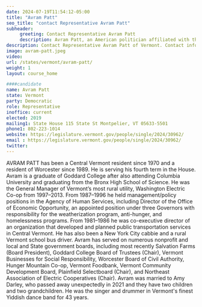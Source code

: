 ```yaml
---
date: 2024-07-19T11:54:12-05:00
title: "Avram Patt"
seo_title: "contact Representative Avram Patt"
subheader:
     greeting: Contact Representative Avram Patt
     description: Avram Patt, an American politician affiliated with the Democratic Party, serves as a member of the Vermont House of Representatives, representing the Lamoille-Washington District. He assumed office on January 9, 2019.
description: Contact Representative Avram Patt of Vermont. Contact information for Avram Patt includes email address, phone number, and mailing address.
image: avram-patt.jpeg
video:
url: /states/vermont/avram-patt/
weight: 1
layout: course_home

####candidate
name: Avram Patt
state: Vermont
party: Democratic
role: Representative
inoffice: current
elected: 2019
mailing1: State House 115 State St Montpelier, VT 05633-5501
phone1: 802-223-1014
website: https://legislature.vermont.gov/people/single/2024/30962/
email : https://legislature.vermont.gov/people/single/2024/30962/
twitter: 
---
```

AVRAM PATT has been a Central Vermont resident since 1970 and a resident of Worcester since 1989. He is serving his fourth term in the House. Avram is a graduate of Goddard College after also attending Columbia University and graduating from the Bronx High School of Science. He was the General Manager of Vermont’s most rural utility, Washington Electric Co-op from 1997–2013. From 1987–1996 he held management/policy positions in the Agency of Human Services, including Director of the Office of Economic Opportunity, an appointed position under three Governors with responsibility for the weatherization program, anti-hunger, and homelessness programs. From 1981–1986 he was co-executive director of an organization that developed and planned public transportation services in Central Vermont. He has also been a New York City cabbie and a rural Vermont school bus driver. Avram has served on numerous nonprofit and local and State government boards, including most recently Salvation Farms (Board President), Goddard College Board of Trustees (Chair), Vermont Businesses for Social Responsibility, Worcester Board of Civil Authority, Hunger Mountain Co-op, Vermont Foodbank, Vermont Community Development Board, Plainfield Selectboard (Chair), and Northeast Association of Electric Cooperatives (Chair). Avram was married to Amy Darley, who passed away unexpectedly in 2021 and they have two children and two grandchildren. He was the singer and drummer in Vermont's finest Yiddish dance band for 43 years.
